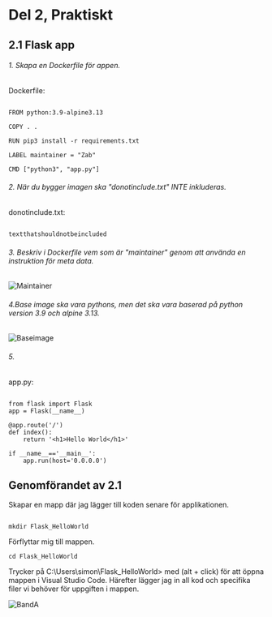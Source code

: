 # Del 2, Praktiskt

## 2.1 Flask app

###### 1. Skapa en Dockerfile för appen.

Dockerfile:

```

FROM python:3.9-alpine3.13

COPY . .

RUN pip3 install -r requirements.txt

LABEL maintainer = "Zab"

CMD ["python3", "app.py"]

```

###### 2. När du bygger imagen ska "donotinclude.txt" INTE inkluderas.

donotinclude.txt:

```

textthatshouldnotbeincluded

```

###### 3. Beskriv i Dockerfile vem som är "maintainer" genom att använda en instruktion för meta data.

![Maintainer](https://user-images.githubusercontent.com/42642927/138879685-8b23509b-cb20-4a89-b537-c528163f977a.PNG)

###### 4.Base image ska vara pythons, men det ska vara baserad på python version 3.9 och alpine 3.13.

![Baseimage](https://user-images.githubusercontent.com/42642927/138880534-1a20bdde-a29d-4b52-8e70-201a6ded674a.PNG)

###### 5.

app.py:

```

from flask import Flask
app = Flask(__name__)

@app.route('/')
def index():
    return '<h1>Hello World</h1>'

if __name__=='__main__':
    app.run(host='0.0.0.0')

```
## Genomförandet av 2.1

Skapar en mapp där jag lägger till koden senare för applikationen.

```

mkdir Flask_HelloWorld

```

Förflyttar mig till mappen.

```
cd Flask_HelloWorld

```
Trycker på  C:\Users\simon\Flask_HelloWorld> med (alt + click) för att öppna mappen i Visual Studio Code. Härefter lägger jag in all kod och specifika filer vi behöver för uppgiften i mappen.

![BandA](https://user-images.githubusercontent.com/42642927/139214886-ea2cc596-82c4-4f20-bd0f-e9f88a9d27ba.PNG)

